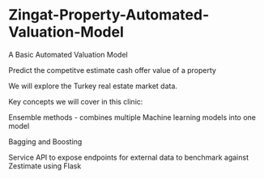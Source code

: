 # Zingat-Property-Automated-Valuation-Model
A Basic Automated Valuation Model

Predict the competitve estimate cash offer value of a property

We will explore the Turkey real estate market data.

Key concepts we will cover in this clinic:

Ensemble methods - combines multiple Machine learning models into one model

Bagging and Boosting 

Service API to expose endpoints for external data to benchmark against Zestimate using Flask





